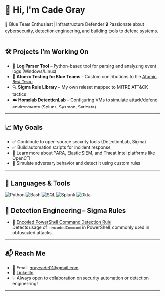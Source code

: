 # 👋 Hi, I'm Cade Gray

🎯 Blue Team Enthusiast | Infrastructure Defender
🔒 Passionate about cybersecurity, detection engineering, and building tools to defend systems.

---

## 🛠️ Projects I’m Working On

- 🧠 **Log Parser Tool** – Python-based tool for parsing and analyzing event logs (Windows/Linux)
- 🧪 **Atomic Testing for Blue Teams** – Custom contributions to the [Atomic Red Team](https://github.com/redcanaryco/atomic-red-team)
- 🔍 **Sigma Rule Library** – My own ruleset mapped to MITRE ATT&CK tactics
- ☁️ **Homelab DetectionLab** – Configuring VMs to simulate attack/defend environments (Splunk, Sysmon, Suricata)

---

## 📈 My Goals

- ✅ Contribute to open-source security tools (DetectionLab, Sigma)
- ✅ Build automation scripts for incident response
- 🚧 Learn more about YARA, Elastic SIEM, and Threat Intel platforms like OpenCTI
- 🧪 Simulate adversary behavior and detect it using custom rules

---

## 🧰 Languages & Tools

![Python](https://img.shields.io/badge/Python-3670A0?style=for-the-badge&logo=python&logoColor=ffdd54)
![Bash](https://img.shields.io/badge/Bash-121011?style=for-the-badge&logo=gnubash)
![SQL](https://img.shields.io/badge/SQL-3776AB?style=for-the-badge&logo=sqlite)
![Splunk](https://img.shields.io/badge/Splunk-000000?style=for-the-badge&logo=splunk)
![Okta](https://img.shields.io/badge/Okta-007DC1?style=for-the-badge&logo=okta)


## 🔐 Detection Engineering – Sigma Rules

- 🧪 [Encoded PowerShell Command Detection Rule](https://github.com/CadeGray01/sigma/blob/main/powershell_encoded_command.yml)  
  Detects usage of `-encodedCommand` in PowerShell, commonly used in obfuscated attacks.


---

## 📬 Reach Me

- 📧 Email: graycade01@gmail.com  
- 💼 [LinkedIn](https://www.linkedin.com/in/cade-gray-0b289a303)  
- 💡 Always open to collaboration on security automation or detection engineering!

---
